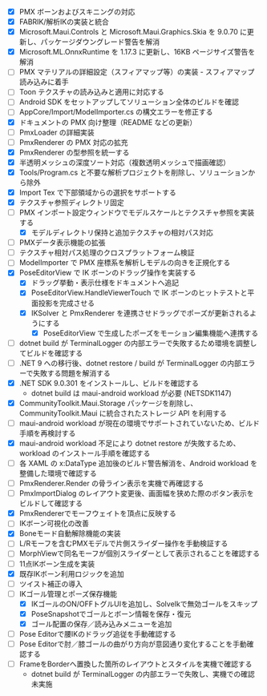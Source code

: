 - [x] PMX ボーンおよびスキニングの対応
- [x] FABRIK/解析IKの実装と統合
- [x] Microsoft.Maui.Controls と Microsoft.Maui.Graphics.Skia を 9.0.70 に更新し、パッケージダウングレード警告を解消
- [x] Microsoft.ML.OnnxRuntime を 1.17.3 に更新し、16KB ページサイズ警告を解消
- [ ] PMX マテリアルの詳細設定（スフィアマップ等）の実装 - スフィアマップ読み込みに着手
- [ ] Toon テクスチャの読み込みと適用に対応する
- [ ] Android SDK をセットアップしてソリューション全体のビルドを確認
- [ ] AppCore/Import/ModelImporter.cs の構文エラーを修正する
- [x] ドキュメントの PMX 向け整理（README などの更新）
- [ ] PmxLoader の詳細実装
- [ ] PmxRenderer の PMX 対応の拡充
- [x] PmxRenderer の型参照を統一する
- [x] 半透明メッシュの深度ソート対応（複数透明メッシュで描画確認）
- [x] Tools/Program.cs と不要な解析プロジェクトを削除し、ソリューションから除外
- [x] Import Tex で下部領域からの選択をサポートする
- [x] テクスチャ参照ディレクトリ固定
- [ ] PMX インポート設定ウィンドウでモデルスケールとテクスチャ参照を実装する
  - [x] モデルディレクトリ保持と追加テクスチャの相対パス対応
- [ ] PMXデータ表示機能の拡張
- [ ] テクスチャ相対パス処理のクロスプラットフォーム検証
- [ ] ModelImporter で PMX 座標系を解析しモデルの向きを正規化する
- [x] PoseEditorView で IK ボーンのドラッグ操作を実装する
  - [x] ドラッグ挙動・表示仕様をドキュメントへ追記
  - [x] PoseEditorView.HandleViewerTouch で IK ボーンのヒットテストと平面投影を完成させる
  - [x] IKSolver と PmxRenderer を連携させドラッグでポーズが更新されるようにする
    - [x] PoseEditorView で生成したポーズをモーション編集機能へ連携する
- [ ] dotnet build が TerminalLogger の内部エラーで失敗するため環境を調整してビルドを確認する
- [ ] .NET 9 への移行後、dotnet restore / build が TerminalLogger の内部エラーで失敗する問題を解消する
- [x] .NET SDK 9.0.301 をインストールし、ビルドを確認する
  - dotnet build は maui-android workload が必要 (NETSDK1147)
- [x] CommunityToolkit.Maui.Storage パッケージを削除し、CommunityToolkit.Maui に統合されたストレージ API を利用する
- [ ] maui-android workload が現在の環境でサポートされていないため、ビルド手順を再検討する
- [x] maui-android workload 不足により dotnet restore が失敗するため、workload のインストール手順を確認する
- [ ] 各 XAML の x:DataType 追加後のビルド警告解消を、Android workload を整備した環境で確認する
- [ ] PmxRenderer.Render の骨ライン表示を実機で再確認する
- [ ] PmxImportDialog のレイアウト変更後、画面幅を狭めた際のボタン表示をビルドして確認する
- [x] PmxRendererでモーフウェイトを頂点に反映する
- [ ] IKボーン可視化の改善
- [x] Boneモード自動解除機能の実装
- [ ] L/Rモーフを含むPMXモデルで片側スライダー操作を手動検証する
- [ ] MorphViewで同名モーフが個別スライダーとして表示されることを確認する
- [ ] 11点IKボーン生成を実装
- [x] 既存IKボーン利用ロジックを追加
- [ ] ツイスト補正の導入
- [ ] IKゴール管理とポーズ保存機能
  - [x] IKゴールのON/OFFトグルUIを追加し、SolveIkで無効ゴールをスキップ
  - [x] PoseSnapshotでゴールとボーン情報を保存・復元
  - [x] ゴール配置の保存／読み込みメニューを追加
- [ ] Pose Editorで腰IKのドラッグ追従を手動確認する
- [ ] Pose Editorで肘／膝ゴールの曲がり方向が意図通り変化することを手動確認する
- [ ] FrameをBorderへ置換した箇所のレイアウトとスタイルを実機で確認する
  - dotnet build が TerminalLogger の内部エラーで失敗し、実機での確認未実施
